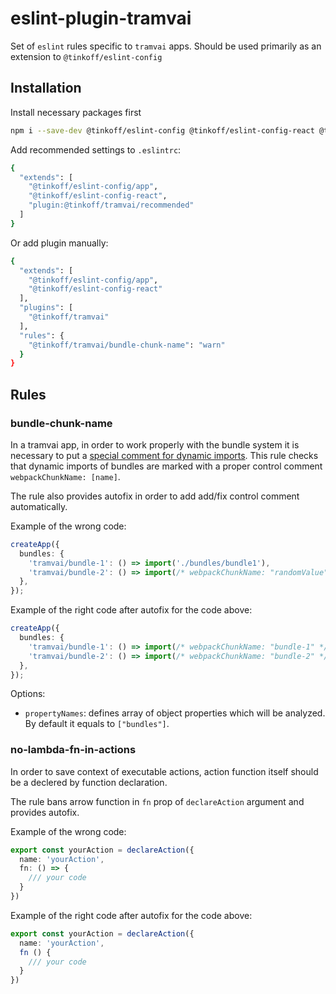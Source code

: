 # eslint-plugin-tramvai

Set of `eslint` rules specific to `tramvai` apps. Should be used primarily as an extension to `@tinkoff/eslint-config`

## Installation

Install necessary packages first

```bash
npm i --save-dev @tinkoff/eslint-config @tinkoff/eslint-config-react @tinkoff/eslint-plugin-tramvai
```

Add recommended settings to `.eslintrc`:

```bash
{
  "extends": [
    "@tinkoff/eslint-config/app",
    "@tinkoff/eslint-config-react",
    "plugin:@tinkoff/tramvai/recommended"
  ]
}
```

Or add plugin manually:

```bash
{
  "extends": [
    "@tinkoff/eslint-config/app",
    "@tinkoff/eslint-config-react"
  ],
  "plugins": [
    "@tinkoff/tramvai"
  ],
  "rules": {
    "@tinkoff/tramvai/bundle-chunk-name": "warn"
  }
}
```

## Rules

### bundle-chunk-name

In a tramvai app, in order to work properly with the bundle system it is necessary to put a [special comment for dynamic imports](https://tramvai.dev/docs/modules/render#%D0%BE%D1%81%D0%BE%D0%B1%D0%B5%D0%BD%D0%BD%D0%BE%D1%81%D1%82%D0%B8). This rule checks that dynamic imports of bundles are marked with a proper control comment `webpackChunkName: [name]`.

The rule also provides autofix in order to add add/fix control comment automatically.

Example of the wrong code:

```typescript
createApp({
  bundles: {
    'tramvai/bundle-1': () => import('./bundles/bundle1'),
    'tramvai/bundle-2': () => import(/* webpackChunkName: "randomValue" */ './bundles/bundle2'),
  },
});
```

Example of the right code after autofix for the code above:

```typescript
createApp({
  bundles: {
    'tramvai/bundle-1': () => import(/* webpackChunkName: "bundle-1" */ './bundles/bundle1'),
    'tramvai/bundle-2': () => import(/* webpackChunkName: "bundle-2" */ './bundles/bundle2'),
  },
});
```

Options:

- `propertyNames`: defines array of object properties which will be analyzed. By default it equals to `["bundles"]`.

### no-lambda-fn-in-actions

In order to save context of executable actions, action function itself should be a declered by function declaration.

The rule bans arrow function in `fn` prop of `declareAction` argument and provides autofix.


Example of the wrong code:

```ts
export const yourAction = declareAction({
  name: 'yourAction',
  fn: () => {
    /// your code
  }
})
```

Example of the right code after autofix for the code above:

```ts
export const yourAction = declareAction({
  name: 'yourAction',
  fn () {
    /// your code
  }
})
```
